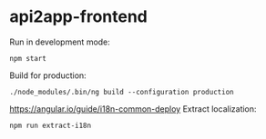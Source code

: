 # api2app-frontend

Run in development mode:
~~~
npm start
~~~

Build for production:
~~~
./node_modules/.bin/ng build --configuration production
~~~

https://angular.io/guide/i18n-common-deploy
Extract localization:
~~~
npm run extract-i18n
~~~
